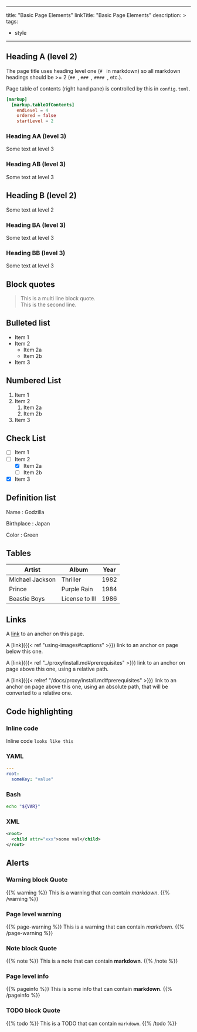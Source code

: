 
---
title: "Basic Page Elements"
linkTitle: "Basic Page Elements"
description: >
tags:
  - style

---

## Heading A (level 2)

The page title uses heading level one (`# ` in markdown) so all markdown headings should be >= 2 (`## `, `### `, `#### `, etc.).

Page table of contents (right hand pane) is controlled by this in `config.toml`.

```toml
[markup]
  [markup.tableOfContents]
    endLevel = 4
    ordered = false
    startLevel = 2
```


### Heading AA (level 3)

Some text at level 3


### Heading AB (level 3)

Some text at level 3


## Heading B (level 2)

Some text at level 2


### Heading BA (level 3)

Some text at level 3


### Heading BB (level 3)

Some text at level 3


## Block quotes

> This is a multi line block quote.  
> This is the second line.


## Bulleted list

* Item 1
* Item 2
    * Item 2a
    * Item 2b
* Item 3


## Numbered List

1. Item 1
1. Item 2
    1. Item 2a
    1. Item 2b
1. Item 3


## Check List

* [ ] Item 1
* [ ] Item 2
    * [x] Item 2a
    * [ ] Item 2b
* [x] Item 3

## Definition list

Name
: Godzilla

Birthplace
: Japan

Color
: Green

## Tables

| Artist            | Album           | Year |
|-------------------|-----------------|------|
| Michael Jackson   | Thriller        | 1982 |
| Prince            | Purple Rain     | 1984 |
| Beastie Boys      | License to Ill  | 1986 |



## Links

A [link](#alerts) to an anchor on this page.

A [link]({{< ref "using-images#captions" >}}) link to an anchor on page below this one.

A [link]({{< ref "../proxy/install.md#prerequisites" >}}) link to an anchor on page above this one, using a relative path.

A [link]({{< relref "/docs/proxy/install.md#prerequisites" >}}) link to an anchor on page above this one, using an absolute path, that will be converted to a relative one.


## Code highlighting


### Inline code

Inline code `looks like this`


### YAML

```yaml
---
root:
  someKey: "value"
```

### Bash

```bash
echo "${VAR}"
```

### XML

```xml
<root>
  <child attr="xxx">some val</child>
</root>
```


## Alerts


### Warning block Quote

{{% warning %}}
This is a warning that can contain _markdown_.
{{% /warning %}}


### Page level warning

{{% page-warning %}}
This is a warning that can contain _markdown_.
{{% /page-warning %}}


### Note block Quote

{{% note %}}
This is a note that can contain **markdown**.
{{% /note %}}


### Page level info

{{% pageinfo %}}
This is some info that can contain **markdown**.
{{% /pageinfo %}}


### TODO block Quote

{{% todo %}}
This is a TODO that can contain `markdown`.
{{% /todo %}}
